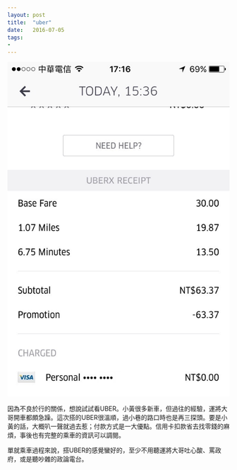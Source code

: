 ```yaml
---
layout: post
title:  "uber"
date:   2016-07-05
tags:
- 
---
```


![uber receipt](/assets/media/2016-07-05-uber-receipt.jpg)

因為不良於行的關係，想說試試看UBER。小黃很多新車，但過往的經驗，運將大哥開車都頗急躁。這次搭的UBER很溫順，過小巷的路口時也是再三探頭。要是小黃的話，大概叭一聲就過去惹；付款方式是一大優點。信用卡扣款省去找零錢的麻煩，事後也有完整的乘車的資訊可以調閱。

單就乘車過程來說，搭UBER的感覺蠻好的，至少不用聽運將大哥吐心酸、罵政府，或是聽吵雜的政論電台。